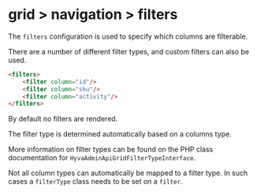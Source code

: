 # grid > navigation > filters

The `filters` configuration is used to specify which columns are filterable.

There are a number of different filter types, and custom filters can also be used.

```html
<filters>
    <filter column="id"/>
    <filter column="sku"/>
    <filter column="activity"/>
</filters>
```

By default no filters are rendered.

The filter type is determined automatically based on a columns type.

More information on filter types can be found on the PHP class documentation for `HyvaAdminApiGridFilterTypeInterface`.

Not all column types can automatically be mapped to a filter type. In such cases a `filterType` class needs to be set on a `filter`.